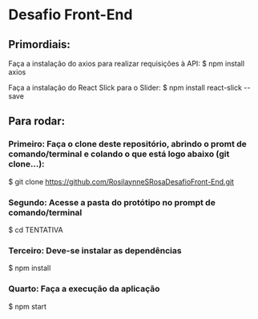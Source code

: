 # Desafio Front-End

## Primordiais:

Faça a instalação do axios para realizar requisições à API:
$ npm install axios

Faça a instalação do React Slick para o Slider:
$ npm install react-slick --save

## Para rodar:
### Primeiro: Faça o clone deste repositório, abrindo o promt de comando/terminal e colando o que está logo abaixo (git clone...):
$ git clone <https://github.com/RosilaynneSRosaDesafioFront-End.git>

### Segundo: Acesse a pasta do protótipo no prompt de comando/terminal
$ cd TENTATIVA

### Terceiro: Deve-se instalar as dependências
$ npm install

### Quarto: Faça a execução da aplicação
$ npm start


